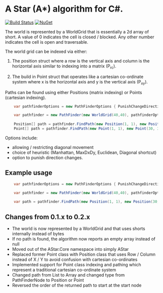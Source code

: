 A Star (A*) algorithm for C#.
=====

[![Build Status](https://travis-ci.org/valantonini/AStar.svg?branch=development)](https://travis-ci.org/valantonini/AStar)
[![NuGet](https://img.shields.io/nuget/v/AStarLite.svg)](https://www.nuget.org/packages/AStarLite/)


The world is represented by a WorldGrid that is essentially a 2d array of short.
A value of 0 indicates the cell is closed / blocked. Any other number indicates the cell is open and traversable.

The world grid can be indexed via either:

1) The position struct where a row is the vertical axis and column is the horizontal axis 
   similar to indexing into a matrix (P<sub>rc</sub>).
   
2) The build in Point struct that operates like a cartesian co-ordinate system where 
   x is the horizontal axis and y is the vertical axis (P<sub>xy</sub>).

Paths can be found using either Positions (matrix indexing) or Points (cartesian indexing).

```csharp
    var pathfinderOptions = new PathFinderOptions { PunishChangeDirection = true };

    var pathfinder = new PathFinder(new WorldGrid(40,40), pathfinderOptions);
    
    Position[] path = pathfinder.FindPath(new Position(1, 1), new Position(30, 30));
    Point[] path = pathfinder.FindPath(new Point(1, 1), new Point(30, 30));
```

Options include:
 - allowing / restricting diagonal movement
 - choice of heuristic (Manhattan, MaxDxDy, Euclidean, Diagonal shortcut)
 - option to punish direction changes.

## Example usage
```csharp
    var pathfinderOptions = new PathFinderOptions { PunishChangeDirection = true };

    var pathfinder = new PathFinder(new WorldGrid(40,40), pathfinderOptions);
    
    var path = pathfinder.FindPath(new Position(1, 1), new Position(30, 30));
```

## Changes from 0.1.x to 0.2.x
- The world is now represented by a WorldGrid and that uses shorts internally instead of bytes
- If no path is found, the algorithm now reports an empty array instead of null
- Moved out of the AStar.Core namespace into simply AStar
- Replaced former Point class with Position class that uses Row / Column instead of X / Y to avoid confusion with cartesian co-ordinates
- Implemented support for Point class indexing and pathing which represent a traditional cartesian co-ordinate system
- Changed path from List to Array and changed type from PathFinderNode to Position or Point
- Reversed the order of the returned path to start at the start node
